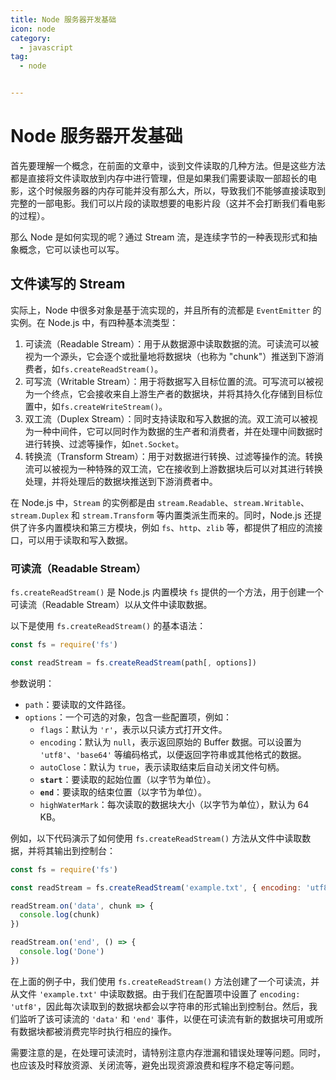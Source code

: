 ```yaml
---
title: Node 服务器开发基础
icon: node
category:
  - javascript
tag:
  - node


---
```


# Node 服务器开发基础

首先要理解一个概念，在前面的文章中，谈到文件读取的几种方法。但是这些方法都是直接将文件读取放到内存中进行管理，但是如果我们需要读取一部超长的电影，这个时候服务器的内存可能并没有那么大，所以，导致我们不能够直接读取到完整的一部电影。我们可以片段的读取想要的电影片段（这并不会打断我们看电影的过程）。

那么 Node 是如何实现的呢？通过 Stream 流，是连续字节的一种表现形式和抽象概念，它可以读也可以写。

## 文件读写的 Stream

实际上，Node 中很多对象是基于流实现的，并且所有的流都是 `EventEmitter` 的实例。在 Node.js 中，有四种基本流类型：

1. 可读流（Readable Stream）：用于从数据源中读取数据的流。可读流可以被视为一个源头，它会逐个或批量地将数据块（也称为 "chunk"）推送到下游消费者，如`fs.createReadStream()`。
2. 可写流（Writable Stream）：用于将数据写入目标位置的流。可写流可以被视为一个终点，它会接收来自上游生产者的数据块，并将其持久化存储到目标位置中，如`fs.createWriteStream()`。
3. 双工流（Duplex Stream）：同时支持读取和写入数据的流。双工流可以被视为一种中间件，它可以同时作为数据的生产者和消费者，并在处理中间数据时进行转换、过滤等操作，如`net.Socket`。
4. 转换流（Transform Stream）：用于对数据进行转换、过滤等操作的流。转换流可以被视为一种特殊的双工流，它在接收到上游数据块后可以对其进行转换处理，并将处理后的数据块推送到下游消费者中。

在 Node.js 中，`Stream` 的实例都是由 `stream.Readable`、`stream.Writable`、`stream.Duplex` 和 `stream.Transform` 等内置类派生而来的。同时，Node.js 还提供了许多内置模块和第三方模块，例如 `fs`、`http`、`zlib` 等，都提供了相应的流接口，可以用于读取和写入数据。

### 可读流（Readable Stream）

`fs.createReadStream()` 是 Node.js 内置模块 `fs` 提供的一个方法，用于创建一个可读流（Readable Stream）以从文件中读取数据。

以下是使用 `fs.createReadStream()` 的基本语法：

```js
const fs = require('fs')

const readStream = fs.createReadStream(path[, options])
```

参数说明：

- `path`：要读取的文件路径。
- `options`：一个可选的对象，包含一些配置项，例如：
  - `flags`：默认为 `'r'`，表示以只读方式打开文件。
  - `encoding`：默认为 `null`，表示返回原始的 Buffer 数据。可以设置为 `'utf8'`、`'base64'` 等编码格式，以便返回字符串或其他格式的数据。
  - `autoClose`：默认为 `true`，表示读取结束后自动关闭文件句柄。
  - **`start`**：要读取的起始位置（以字节为单位）。
  - **`end`**：要读取的结束位置（以字节为单位）。
  - `highWaterMark`：每次读取的数据块大小（以字节为单位），默认为 64 KB。

例如，以下代码演示了如何使用 `fs.createReadStream()` 方法从文件中读取数据，并将其输出到控制台：

```js
const fs = require('fs')

const readStream = fs.createReadStream('example.txt', { encoding: 'utf8' })

readStream.on('data', chunk => {
  console.log(chunk)
})

readStream.on('end', () => {
  console.log('Done')
})
```

在上面的例子中，我们使用 `fs.createReadStream()` 方法创建了一个可读流，并从文件 `'example.txt'` 中读取数据。由于我们在配置项中设置了 `encoding: 'utf8'`，因此每次读取到的数据块都会以字符串的形式输出到控制台。然后，我们监听了该可读流的 `'data'` 和 `'end'` 事件，以便在可读流有新的数据块可用或所有数据块都被消费完毕时执行相应的操作。

需要注意的是，在处理可读流时，请特别注意内存泄漏和错误处理等问题。同时，也应该及时释放资源、关闭流等，避免出现资源浪费和程序不稳定等问题。